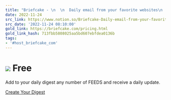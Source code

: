 ```yaml
---
title: "Briefcake - \n  \n  Daily email from your favorite websites\n  \n  "
date: 2022-11-24
src_link: https://www.notion.so/Briefcake-Daily-email-from-your-favorite-websites-2ec9eb58ecfc402882dc63509c09f335
src_date: '2022-11-24 08:10:00'
gold_link: https://briefcake.com/pricing.html
gold_link_hash: 713fbb5808025aa5bd607ebfdea0136b
tags:
- '#host_briefcake_com'
---
```



![](/assets/images/pricing.png)
Free
====



 Add to your daily digest any number of FEEDS and receive a daily update.
 


[Create Your Digest](https://app.briefcake.com/signup)